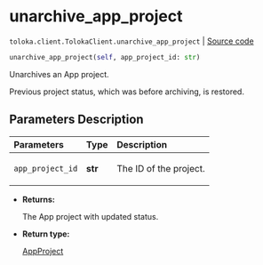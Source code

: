 # unarchive_app_project
`toloka.client.TolokaClient.unarchive_app_project` | [Source code](https://github.com/Toloka/toloka-kit/blob/v1.1.1/src/client/__init__.py#L3621)

```python
unarchive_app_project(self, app_project_id: str)
```

Unarchives an App project.


Previous project status, which was before archiving, is restored.

## Parameters Description

| Parameters | Type | Description |
| :----------| :----| :-----------|
`app_project_id`|**str**|<p>The ID of the project.</p>

* **Returns:**

  The App project with updated status.

* **Return type:**

  [AppProject](toloka.client.app.AppProject.md)
